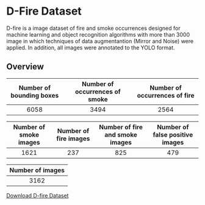 # D-Fire Dataset 

D-fire is a image dataset of fire and smoke occurrences designed for machine learning and object 
recognition algorithms with more than 3000 image in which techniques of data augmentantion
(Mirror and Noise) were applied. In addition, all images were annotated to the YOLO format.


## Overview 

| Number of bounding boxes | Number of occurrences of smoke | Number of occurrences of fire |
| :-------------------: | :--------------------: | :---------------------------------: |
| 		6058		 |		   3494			|		    2564	      |



| Number of smoke images | Number of fire images | Number of fire and smoke images | Number of false positive images |
| :---------------------------: | :-------------------------: | :-----------------------------------: |	:-----------------------------------: |
| 		1621 		|	     237              |		         825                  |			 479	              |

| Number of images |
| :-------------------: |
|          3162         |

[Download D-fire Dataset](https://www.floydhub.com/gaiasd/datasets/d-fire)

